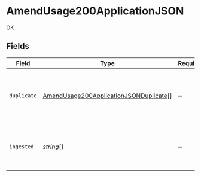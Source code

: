 # AmendUsage200ApplicationJSON

OK


## Fields

| Field                                                                                                       | Type                                                                                                        | Required                                                                                                    | Description                                                                                                 |
| ----------------------------------------------------------------------------------------------------------- | ----------------------------------------------------------------------------------------------------------- | ----------------------------------------------------------------------------------------------------------- | ----------------------------------------------------------------------------------------------------------- |
| `duplicate`                                                                                                 | [AmendUsage200ApplicationJSONDuplicate](../../models/operations/amendusage200applicationjsonduplicate.md)[] | :heavy_minus_sign:                                                                                          | An array of strings, corresponding to idempotency_key's marked as duplicates (previously ingested)          |
| `ingested`                                                                                                  | *string*[]                                                                                                  | :heavy_minus_sign:                                                                                          | An array of strings, corresponding to idempotency_key's which were successfully ingested.                   |
